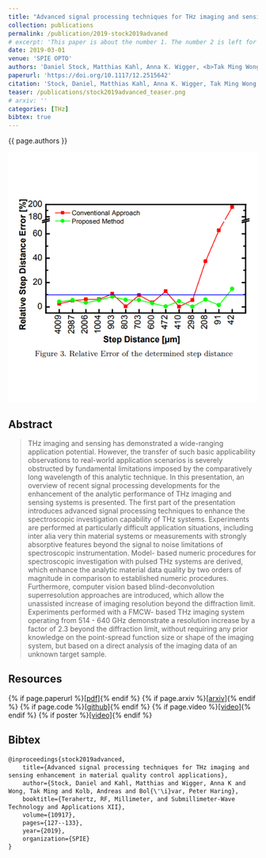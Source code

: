 ```yaml
---
title: "Advanced signal processing techniques for THz imaging and sensing enhancement in material quality control applications"
collection: publications
permalink: /publication/2019-stock2019advaned
# excerpt: 'This paper is about the number 1. The number 2 is left for future work.'
date: 2019-03-01
venue: 'SPIE OPTO'
authors: 'Daniel Stock, Matthias Kahl, Anna K. Wigger, <b>Tak Ming Wong</b>, Andreas Kolb, Peter Haring Bolívar'
paperurl: 'https://doi.org/10.1117/12.2515642'
citation: 'Stock, Daniel, Matthias Kahl, Anna K. Wigger, Tak Ming Wong, Andreas Kolb, and Peter Haring Bolívar. "Advanced signal processing techniques for THz imaging and sensing enhancement in material quality control applications." In Terahertz, RF, Millimeter, and Submillimeter-Wave Technology and Applications XII, vol. 10917, pp. 127-133. SPIE, 2019.'
teaser: /publications/stock2019advanced_teaser.png
# arxiv: ''
categories: [THz]
bibtex: true
---
```


{{ page.authors }}

<img class="pub_teaser" src="../images/publications/stock2019advanced_teaser.png" alt="Teaser Image" />

## Abstract
> THz imaging and sensing has demonstrated a wide-ranging application potential. However, the transfer of such basic applicability observations to real-world application scenarios is severely obstructed by fundamental limitations imposed by the comparatively long wavelength of this analytic technique. In this presentation, an overview of recent signal processing developments for the enhancement of the analytic performance of THz imaging and sensing systems is presented. The first part of the presentation introduces advanced signal processing techniques to enhance the spectroscopic investigation capability of THz systems. Experiments are performed at particularly difficult application situations, including inter alia very thin material systems or measurements with strongly absorptive features beyond the signal to noise limitations of spectroscopic instrumentation. Model- based numeric procedures for spectroscopic investigation with pulsed THz systems are derived, which enhance the analytic material data quality by two orders of magnitude in comparison to established numeric procedures. Furthermore, computer vision based blind-deconvolution superresolution approaches are introduced, which allow the unassisted increase of imaging resolution beyond the diffraction limit. Experiments performed with a FMCW- based THz imaging system operating from 514 - 640 GHz demonstrate a resolution increase by a factor of 2.3 beyond the diffraction limit, without requiring any prior knowledge on the point-spread function size or shape of the imaging system, but based on a direct analysis of the imaging data of an unknown target sample.

## Resources

{% if page.paperurl %}<a href=" {{ page.paperurl }} ">[pdf]</a>{% endif %} {% if page.arxiv %}<a href=" {{ page.arxiv }} ">[arxiv]</a>{% endif %} {% if page.code %}<a href=" {{ page.code }} ">[github]</a>{% endif %} {% if page.video %}<a href=" {{ page.video }} ">[video]</a>{% endif %} {% if poster %}<a href=" {{ page.poster }} ">[video]</a>{% endif %}


## Bibtex

    @inproceedings{stock2019advanced,
        title={Advanced signal processing techniques for THz imaging and sensing enhancement in material quality control applications},
        author={Stock, Daniel and Kahl, Matthias and Wigger, Anna K and Wong, Tak Ming and Kolb, Andreas and Bol{\'\i}var, Peter Haring},
        booktitle={Terahertz, RF, Millimeter, and Submillimeter-Wave Technology and Applications XII},
        volume={10917},
        pages={127--133},
        year={2019},
        organization={SPIE}
    }